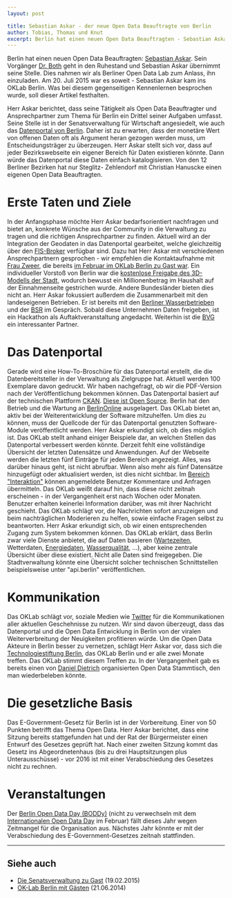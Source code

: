 ```yaml
---
layout: post

title: Sebastian Askar - der neue Open Data Beauftragte von Berlin
author: Tobias, Thomas und Knut
excerpt: Berlin hat einen neuen Open Data Beauftragten - Sebastian Askar. Sein Vorgänger Dr. Both geht in den Ruhestand und Sebastian Askar übernimmt seine Stelle. Dies nahmen wir als Berliner Open Data Lab zum Anlass, ihn einzuladen. Am 20. Juli 2015 war es soweit - Sebastian Askar kam ins OKLab Berlin. Was bei diesem gegenseitigen Kennenlernen besprochen wurde, soll dieser Artikel festhalten.
---
```




Berlin hat einen neuen Open Data Beauftragten: [Sebastian Askar][sebastian-askar].
Sein Vorgänger [Dr. Both][oklab-mit-herrn-both] geht in den Ruhestand
und Sebastian Askar übernimmt seine Stelle. Dies nahmen wir als Berliner Open
Data Lab zum Anlass, ihn einzuladen. Am 20. Juli 2015 war es soweit - Sebastian
Askar kam ins OKLab Berlin. Was bei diesem gegenseitigen Kennenlernen besprochen
wurde, soll dieser Artikel festhalten.

Herr Askar berichtet, dass seine Tätigkeit als Open Data Beauftragter und
Ansprechpartner zum Thema für Berlin ein Drittel seiner Aufgaben umfasst. Seine Stelle ist
in der Senatsverwaltung für Wirtschaft angesiedelt, wie auch das
[Datenportal von Berlin][daten-berlin]. Daher ist zu erwarten, dass der monetäre Wert von
offenen Daten oft als Argument heran gezogen werden muss, um Entscheidungsträger
zu überzeugen. Herr Askar stellt sich vor, dass auf jeder Bezirkswebseite ein
eigener Bereich für Daten existieren könnte. Dann würde das Datenportal diese
Daten einfach katalogisieren. Von den 12 Berliner Bezirken hat nur Steglitz-
Zehlendorf mit Christian Hanuscke einen eigenen Open Data Beauftragten.

# Erste Taten und Ziele

In der Anfangsphase möchte Herr Askar bedarfsorientiert nachfragen und bietet
an, konkrete Wünsche aus der Community in die Verwaltung zu tragen und die
richtigen Ansprechpartner zu finden. Aktuell wird an der Integration der
Geodaten in das Datenportal gearbeitet, welche gleichzeitig über den
[FIS-Broker][fis-broker] verfügbar sind. Dazu hat Herr Askar mit verschiedenen
Ansprechpartnern gesprochen - wir empfehlen die Kontaktaufnahme mit
[Frau Zweer][renate-zweer], die bereits
[im Februar im OKLab Berlin zu Gast war][die-senatsverwaltung-berlin-zu-gast].
Ein individueller Vorstoß von Berlin war die
[kostenlose Freigabe des 3D-Modells der Stadt][3d-modell-berlin-freigegeben],
wodurch bewusst ein Millionenbetrag im Haushalt auf der Einnahmenseite gestrichen
wurde. Andere Bundesländer bieten dies nicht an. Herr Askar fokussiert außerdem
die Zusammenarbeit mit den landeseigenen Betrieben. Er ist bereits mit den
[Berliner Wasserbetrieben][bwb] und der [BSR][bsr] im Gespräch. Sobald diese
Unternehmen Daten freigeben, ist ein Hackathon als Auftaktveranstaltung
angedacht. Weiterhin ist die [BVG][bvg] ein interessanter Partner.

# Das Datenportal

Gerade wird eine How-To-Broschüre für das Datenportal erstellt, die die
Datenbereitsteller in der Verwaltung als Zielgruppe hat. Aktuell werden 100
Exemplare davon gedruckt. Wir haben nachgefragt, ob wir die PDF-Version nach der
Veröffentlichung bekommen können. Das Datenportal basiert auf der technischen
Plattform [CKAN][ckan]. [Diese ist Open Source][ckan-sources]. Berlin hat den
Betrieb und die Wartung an [BerlinOnline][berlin-online] ausgelagert. Das OKLab
bietet an, aktiv bei der Weiterentwicklung der Software mitzuhelfen. Um dies zu
können, muss der Quellcode der für das Datenportal genutzten Software-Module
veröffentlicht werden. Herr Askar erkundigt sich, ob dies möglich ist. Das OKLab
stellt anhand einiger Beispiele dar, an welchen Stellen das Datenportal
verbessert werden könnte. Derzeit fehlt eine vollständige Übersicht der letzten
Datensätze und Anwendungen. Auf der Webseite werden die letzten fünf Einträge
für jeden Bereich angezeigt. Alles, was darüber hinaus geht, ist nicht abrufbar.
Wenn also mehr als fünf Datensätze hinzugefügt oder aktualisiert werden, ist
dies nicht sichtbar. Im [Bereich "Interaktion"][daten-berlin-interaktion] können
angemeldete Benutzer Kommentare und Anfragen übermitteln. Das OKLab weißt darauf
hin, dass diese nicht zeitnah erscheinen - in der Vergangenheit erst nach Wochen
oder Monaten. Benutzer erhalten keinerlei Information darüber, was mit ihrer
Nachricht geschieht. Das OKLab schlägt vor, die Nachrichten sofort anzuzeigen
und beim nachträglichen Moderieren zu helfen, sowie einfache Fragen selbst zu
beantworten. Herr Askar erkundigt sich, ob wir einen entsprechenden Zugang zum
System bekommen können. Das OKLab erklärt, dass Berlin zwar viele Dienste
anbietet, die auf Daten basieren ([Wartezeiten][service-app], Wetterdaten,
[Energiedaten][netzdaten-berlin], [Wasserqualität][badestellen-wasserqualitaet],
...), aber keine zentrale Übersicht über diese existiert. Nicht alle Daten sind
freigegeben. Die Stadtverwaltung könnte eine Übersicht solcher technischen
Schnittstellen beispielsweise unter "api.berlin" veröffentlichen.

# Kommunikation

Das OKLab schlägt vor, soziale Medien wie [Twitter][twitter] für die
Kommunikationen aller aktuellen Geschehnisse zu nutzen. Wir sind davon
überzeugt, dass das Datenportal und die Open Data Entwicklung in Berlin von der
viralen Weiterverbreitung der Neuigkeiten profitieren würde. Um die Open Data
Akteure in Berlin besser zu vernetzen, schlägt Herr Askar vor, dass sich die
[Technologiestiftung Berlin][technologiestiftung-berlin], das OKLab Berlin und
er alle zwei Monate treffen. Das OKLab stimmt diesem Treffen zu. In der
Vergangenheit gab es bereits einen von [Daniel Dietrich][daniel-dietrich-twitter]
organisierten Open Data Stammtisch, den man wiederbeleben könnte.

# Die gesetzliche Basis

Das E-Government-Gesetz für Berlin ist in der Vorbereitung. Einer von 50 Punkten
betrifft das Thema Open Data. Herr Askar berichtet, dass eine Sitzung bereits
stattgefunden hat und der Rat der Bürgermeister einen Entwurf des Gesetzes
geprüft hat. Nach einer zweiten Sitzung kommt das Gesetz ins Abgeordnetenhaus
(bis zu drei Hauptsitzungen plus Unterausschüsse) - vor 2016 ist mit einer
Verabschiedung des Gesetzes nicht zu rechnen.

# Veranstaltungen

Der [Berlin Open Data Day (BODDy)][boddy] (nicht zu verwechseln mit dem
[Internationalen Open Data Day][internationaler-open-data-day] im Februar) fällt
dieses Jahr wegen Zeitmangel für die Organisation aus. Nächstes Jahr könnte er
mit der Verabschiedung des E-Government-Gesetzes zeitnah stattfinden.


---

## Siehe auch

* [Die Senatsverwaltung zu Gast][die-senatsverwaltung-berlin-zu-gast] (19.02.2015)
* [OK-Lab Berlin mit Gästen][oklab-mit-herrn-both] (21.06.2014)



[sebastian-askar]: http://www.berlin.de/projektzukunft/wir-ueber-uns/ansprechpartner/
[oklab-mit-herrn-both]: /blog/OK-Lab-mit-Herrn-Both/
[renate-zweer]: http://www.stadtentwicklung.berlin.de/geoinformation/fis-broker/de/kontakt.shtml
[fis-broker]: http://www.stadtentwicklung.berlin.de/geoinformation/fis-broker/
[daten-berlin]: http://daten.berlin.de
[die-senatsverwaltung-berlin-zu-gast]: /blog/die-senatsverwaltung-berlin-zu-gast/
[3d-modell-berlin-freigegeben]: http://daten.berlin.de/interaktion/artikel/berlin-3d-stadtmodell-als-open-data
[bwb]: http://www.bwb.de
[bsr]: http://www.bsr.de
[bvg]: http://www.bvg.de
[ckan]: http://ckan.org
[ckan-sources]: https://github.com/ckan/ckan
[berlin-online]: https://www.berlinonline.net
[daten-berlin-interaktion]: http://daten.berlin.de/interaktion
[service-app]: http://service.berlin.de/app/
[netzdaten-berlin]: http://www.netzdaten-berlin.de
[badestellen-wasserqualitaet]: http://daten.berlin.de/datensaetze/liste-der-badestellen-badegew%C3%A4sserqualit%C3%A4t
[twitter]: http://twitter.com
[technologiestiftung-berlin]: https://www.technologiestiftung-berlin.de
[daniel-dietrich-twitter]: https://twitter.com/ddie
[boddy]: http://berlin.opendataday.de
[internationaler-open-data-day]: /blog/open-data-day-de
